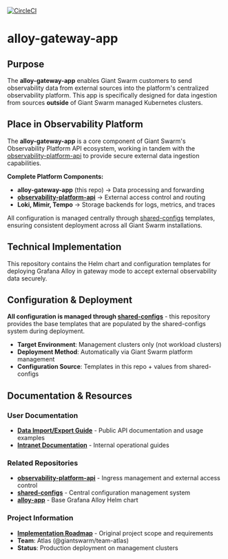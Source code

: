 [![CircleCI](https://dl.circleci.com/status-badge/img/gh/giantswarm/alloy-gateway-app/tree/main.svg?style=svg)](https://dl.circleci.com/status-badge/redirect/gh/giantswarm/alloy-gateway-app/tree/main)

# alloy-gateway-app

## Purpose

The **alloy-gateway-app** enables Giant Swarm customers to send observability data from external sources into the platform's centralized observability platform. This app is specifically designed for data ingestion from sources **outside** of Giant Swarm managed Kubernetes clusters.

## Place in Observability Platform

The **alloy-gateway-app** is a core component of Giant Swarm's Observability Platform API ecosystem, working in tandem with the [observability-platform-api](https://github.com/giantswarm/observability-platform-api) to provide secure external data ingestion capabilities.

**Complete Platform Components:**

- **alloy-gateway-app** (this repo) → Data processing and forwarding
- [**observability-platform-api**](https://github.com/giantswarm/observability-platform-api) → External access control and routing
- **Loki, Mimir, Tempo** → Storage backends for logs, metrics, and traces

All configuration is managed centrally through [shared-configs](https://github.com/giantswarm/shared-configs) templates, ensuring consistent deployment across all Giant Swarm installations.

## Technical Implementation

This repository contains the Helm chart and configuration templates for deploying Grafana Alloy in gateway mode to accept external observability data securely.

## Configuration & Deployment

**All configuration is managed through [shared-configs](https://github.com/giantswarm/shared-configs)** - this repository provides the base templates that are populated by the shared-configs system during deployment.

- **Target Environment**: Management clusters only (not workload clusters)
- **Deployment Method**: Automatically via Giant Swarm platform management
- **Configuration Source**: Templates in this repo + values from shared-configs

## Documentation & Resources

### User Documentation

- [**Data Import/Export Guide**](https://docs.giantswarm.io/overview/observability/data-management/data-import-export/) - Public API documentation and usage examples
- [**Intranet Documentation**](https://intranet.giantswarm.io/docs/observability/gateway/) - Internal operational guides

### Related Repositories

- [**observability-platform-api**](https://github.com/giantswarm/observability-platform-api) - Ingress management and external access control
- [**shared-configs**](https://github.com/giantswarm/shared-configs) - Central configuration management system
- [**alloy-app**](https://github.com/giantswarm/alloy-app) - Base Grafana Alloy Helm chart

### Project Information

- [**Implementation Roadmap**](https://github.com/giantswarm/roadmap/issues/3568) - Original project scope and requirements
- **Team**: Atlas (@giantswarm/team-atlas)
- **Status**: Production deployment on management clusters
